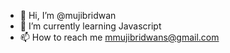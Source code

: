 - 👋 Hi, I’m @mujibridwan
- 🌱 I’m currently learning Javascript 
- 📫 How to reach me mmujibridwans@gmail.com

<!---
mujibridwan/mujibridwan is a ✨ special ✨ repository because its `README.md` (this file) appears on your GitHub profile.
You can click the Preview link to take a look at your changes.
--->

